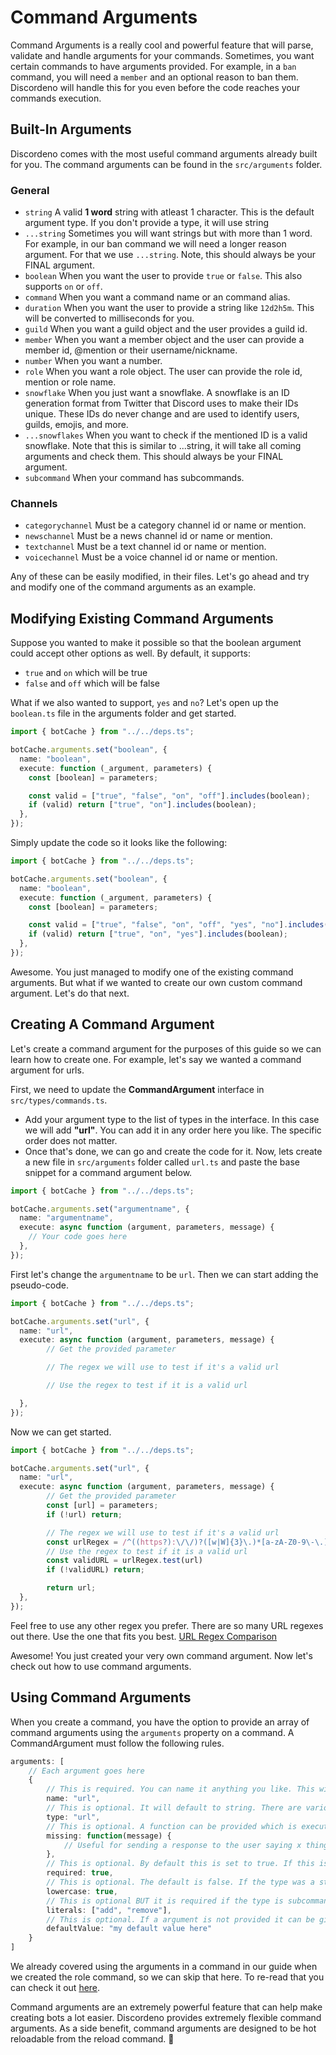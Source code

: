 # Command Arguments

Command Arguments is a really cool and powerful feature that will parse, validate and handle arguments for your commands. Sometimes, you want certain commands to have arguments provided. For example, in a `ban` command, you will need a `member` and an optional reason to ban them. Discordeno will handle this for you even before the code reaches your commands execution.

## Built-In Arguments

Discordeno comes with the most useful command arguments already built for you. The command arguments can be found in the `src/arguments` folder.

### General
- `string` A valid **1 word** string with atleast 1 character. This is the default argument type. If you don't provide a type, it will use string
- `...string` Sometimes you will want strings but with more than 1 word. For example, in our ban command we will need a longer reason argument. For that we use `...string`. Note, this should always be your FINAL argument.
- `boolean` When you want the user to provide `true` or `false`. This also supports `on` or `off`.
- `command` When you want a command name or an command alias.
- `duration` When you want the user to provide a string like `12d2h5m`. This will be converted to milliseconds for you.
- `guild` When you want a guild object and the user provides a guild id.
- `member` When you want a member object and the user can provide a member id, @mention or their username/nickname.
- `number` When you want a number.
- `role` When you want a role object. The user can provide the role id, mention or role name.
- `snowflake` When you just want a snowflake. A snowflake is an ID generation format from Twitter that Discord uses to make their IDs unique. These IDs do never change and are used to identify users, guilds, emojis, and more.
- `...snowflakes` When you want to check if the mentioned ID is a valid snowflake. Note that this is similar to ...string, it will take all coming arguments and check them. This should always be your FINAL argument.
- `subcommand` When your command has subcommands.


### Channels

- `categorychannel` Must be a category channel id or name or mention.
- `newschannel` Must be a news channel id or name or mention.
- `textchannel` Must be a text channel id or name or mention.
- `voicechannel` Must be a voice channel id or name or mention.


Any of these can be easily modified, in their files. Let's go ahead and try and modify one of the command arguments as an example.

## Modifying Existing Command Arguments

Suppose you wanted to make it possible so that the boolean argument could accept other options as well. By default, it supports:

- `true` and `on` which will be true
- `false` and `off` which will be false

What if we also wanted to support, `yes` and `no`? Let's open up the `boolean.ts` file in the arguments folder and get started.

```ts
import { botCache } from "../../deps.ts";

botCache.arguments.set("boolean", {
  name: "boolean",
  execute: function (_argument, parameters) {
    const [boolean] = parameters;

    const valid = ["true", "false", "on", "off"].includes(boolean);
    if (valid) return ["true", "on"].includes(boolean);
  },
});
```

Simply update the code so it looks like the following:

```ts
import { botCache } from "../../deps.ts";

botCache.arguments.set("boolean", {
  name: "boolean",
  execute: function (_argument, parameters) {
    const [boolean] = parameters;

    const valid = ["true", "false", "on", "off", "yes", "no"].includes(boolean);
    if (valid) return ["true", "on", "yes"].includes(boolean);
  },
});
```

Awesome. You just managed to modify one of the existing command arguments. But what if we wanted to create our own custom command argument. Let's do that next.

## Creating A Command Argument

Let's create a command argument for the purposes of this guide so we can learn how to create one. For example, let's say we wanted a command argument for urls.

First, we need to update the **CommandArgument** interface in `src/types/commands.ts`.

- Add your argument type to the list of types in the interface. In this case we will add **"url"**. You can add it in any order here you like. The specific order does not matter.
- Once that's done, we can go and create the code for it. Now, lets create a new file in `src/arguments` folder called `url.ts` and paste the base snippet for a command argument below.

```ts
import { botCache } from "../../deps.ts";

botCache.arguments.set("argumentname", {
  name: "argumentname",
  execute: async function (argument, parameters, message) {
    // Your code goes here
  },
});
```

First let's change the `argumentname` to be `url`. Then we can start adding the pseudo-code.

```ts
import { botCache } from "../../deps.ts";

botCache.arguments.set("url", {
  name: "url",
  execute: async function (argument, parameters, message) {
		// Get the provided parameter

		// The regex we will use to test if it's a valid url

		// Use the regex to test if it is a valid url

  },
});
```

Now we can get started.

```ts
import { botCache } from "../../deps.ts";

botCache.arguments.set("url", {
  name: "url",
  execute: async function (argument, parameters, message) {
		// Get the provided parameter
		const [url] = parameters;
		if (!url) return;

		// The regex we will use to test if it's a valid url
		const urlRegex = /^((https?):\/\/)?([w|W]{3}\.)*[a-zA-Z0-9\-\.]{3,}\.[a-zA-Z]{2,}(\.[a-zA-Z]{2,})?$/
		// Use the regex to test if it is a valid url
		const validURL = urlRegex.test(url)
		if (!validURL) return;

		return url;
  },
});
```

Feel free to use any other regex you prefer. There are so many URL regexes out there. Use the one that fits you best. [URL Regex Comparison](https://mathiasbynens.be/demo/url-regex)

Awesome! You just created your very own command argument. Now let's check out how to use command arguments.

## Using Command Arguments

When you create a command, you have the option to provide an array of command arguments using the `arguments` property on a command. A CommandArgument must follow the following rules.

```ts
arguments: [
	// Each argument goes here
	{
		// This is required. You can name it anything you like. This will be used when you want to access the properties. For example, `args.url` will be done to use this argument when the command code is written.
		name: "url",
		// This is optional. It will default to string. There are various types available and will be shown to you through auto-completion. For our case, let's use the `url` argument we just created.
		type: "url",
		// This is optional. A function can be provided which is executed when the user does not provide a valid argument.
		missing: function(message) {
			// Useful for sending a response to the user saying x thing wasnt provided properly.
		},
		// This is optional. By default this is set to true. If this is true and a command was NOT provided, the command will not be executed UNLESS a defaultValue was provided.
		required: true,
		// This is optional. The default is false. If the type was a string or ...string, this can forcibly lowercase the string.
		lowercase: true,
		// This is optional BUT it is required if the type is subcommand.  When you have a type of string or subcommand you can sometimes want very specific keywords like `add` or `remove`.
		literals: ["add", "remove"],
		// This is optional. If a argument is not provided it can be given a default argument. Useful for a default subcommand if you wish.
		defaultValue: "my default value here"
	}
]
```

We already covered using the arguments in a command in our guide when we created the role command, so we can skip that here. To re-read that you can check it out [here](https://discordeno.mod.land/stepbystep/createcommand.html#arguments).

Command arguments are an extremely powerful feature that can help make creating bots a lot easier. Discordeno provides extremely flexible command arguments. As a side benefit, command arguments are designed to be hot reloadable from the reload command. 🎉
